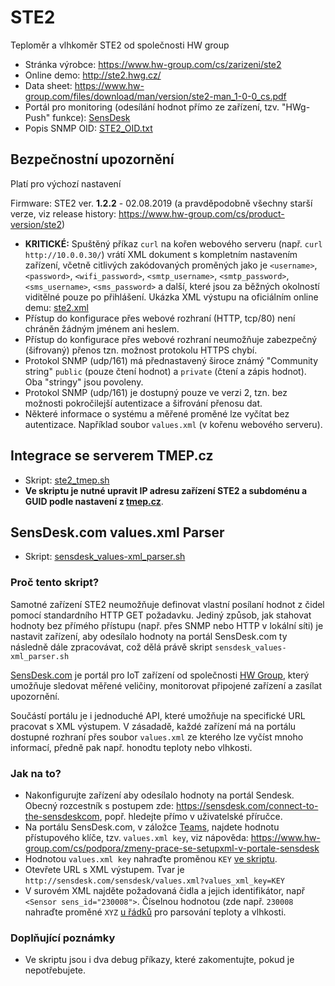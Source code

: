 # STE2
Teploměr a vlhkoměr STE2 od společnosti HW group
* Stránka výrobce: https://www.hw-group.com/cs/zarizeni/ste2
* Online demo: http://ste2.hwg.cz/
* Data sheet: https://www.hw-group.com/files/download/man/version/ste2-man_1-0-0_cs.pdf
* Portál pro monitoring (odesílání hodnot přímo ze zařízení, tzv. "HWg-Push" funkce): [SensDesk](https://sensdesk.com)
* Popis SNMP OID: [STE2_OID.txt](STE2_OID.txt)

## Bezpečnostní upozornění
Platí pro výchozí nastavení

Firmware: STE2 ver. **1.2.2** - 02.08.2019 (a pravděpodobně všechny starší verze, viz release history: https://www.hw-group.com/cs/product-version/ste2)

* **KRITICKÉ:** Spuštěný příkaz ```curl``` na kořen webového serveru (např. ```curl http://10.0.0.30/```)  vrátí XML dokument s kompletním nastavením zařízení, včetně citlivých zakódovaných proměných jako je ```<username>```, ```<password>```, ```<wifi_password>```, ```<smtp_username>```, ```<smtp_password>```, ```<sms_username>```, ```<sms_password>``` a další, které jsou za běžných okolností viditělné pouze po přihlášení. Ukázka XML výstupu na oficiálním online demu: [ste2.xml](ste2.xml)
* Přístup do konfigurace přes webové rozhraní (HTTP, tcp/80) není chráněn žádným jménem ani heslem.
* Přístup do konfigurace přes webové rozhraní neumožňuje zabezpečný (šifrovaný) přenos tzn. možnost protokolu HTTPS chybí.
* Protokol SNMP (udp/161) má přednastavený široce známý "Community string" ```public``` (pouze čtení hodnot) a ```private``` (čtení a zápis hodnot). Oba "stringy" jsou povoleny.
* Protokol SNMP (udp/161) je dostupný pouze ve verzi 2, tzn. bez možnosti pokročilejší autentizace a šifrování přenosu dat.
* Některé informace o systému a měřené proměné lze vyčítat bez autentizace. Například soubor ```values.xml``` (v kořenu webového serveru).

## Integrace se serverem TMEP.cz
* Skript: [ste2_tmep.sh](ste2_tmep.sh)
* **Ve skriptu je nutné upravit IP adresu zařízení STE2 a subdoménu a GUID podle nastavení z [tmep.cz](https://tmep.cz/)**.

## SensDesk.com values.xml Parser
* Skript: [sensdesk_values-xml_parser.sh](sensdesk_values-xml_parser.sh)

### Proč tento skript?
Samotné zařízení STE2 neumožňuje definovat vlastní posílaní hodnot z čidel pomocí standardního HTTP GET požadavku. Jediný způsob, jak stahovat hodnoty bez přímého přístupu (např. přes SNMP nebo HTTP v lokální síti) je nastavit zařízení, aby odesílalo hodnoty na portál SensDesk.com ty následně dále zpracovávat, což dělá právě skript ```sensdesk_values-xml_parser.sh```

[SensDesk.com](https://www.sensdesk.com) je portál pro IoT zařízení od společnosti [HW Group](https://www.hw-group.com/), který umožňuje sledovat měřené veličiny, monitorovat připojené zařízení a zasílat upozornění.

Součástí portálu je i jednoduché API, které umožňuje na specifické URL pracovat s XML výstupem. V zásadadě, každé zařízení má na portálu dostupné rozhraní přes soubor ```values.xml``` ze kterého lze vyčíst mnoho informací, předně pak např. honodtu teploty nebo vlhkosti.

### Jak na to?
* Nakonfigurujte zařízení aby odesílalo hodnoty na portál Sendesk. Obecný rozcestník s postupem zde: https://sensdesk.com/connect-to-the-sensdeskcom, popř. hledejte přímo v uživatelské příručce.
* Na portálu SensDesk.com, v záložce [Teams](https://sensdesk.com/sensdesk/team), najdete hodnotu přístupového klíče, tzv. ```values.xml key```, viz nápověda: https://www.hw-group.com/cs/podpora/zmeny-prace-se-setupxml-v-portale-sensdesk
* Hodnotou ```values.xml key``` nahraďte proměnou ```KEY``` [ve skriptu](https://github.com/odolezal/ste2/blob/master/sensdesk_values-xml_parser.sh#L27).
* Otevřete URL s XML výstupem. Tvar je ```http://sensdesk.com/sensdesk/values.xml?values_xml_key=KEY```
* V surovém XML najděte požadovaná čidla a jejich identifikátor, např ```<Sensor sens_id="230008">```. Číselnou hodnotou (zde např. ```230008``` nahraďte proměné ```XYZ``` [u řádků](https://github.com/odolezal/ste2/blob/master/sensdesk_values-xml_parser.sh#L27) pro parsování teploty a vlhkosti.

### Doplňující poznámky
* Ve skriptu jsou i dva debug příkazy, které zakomentujte, pokud je nepotřebujete.
